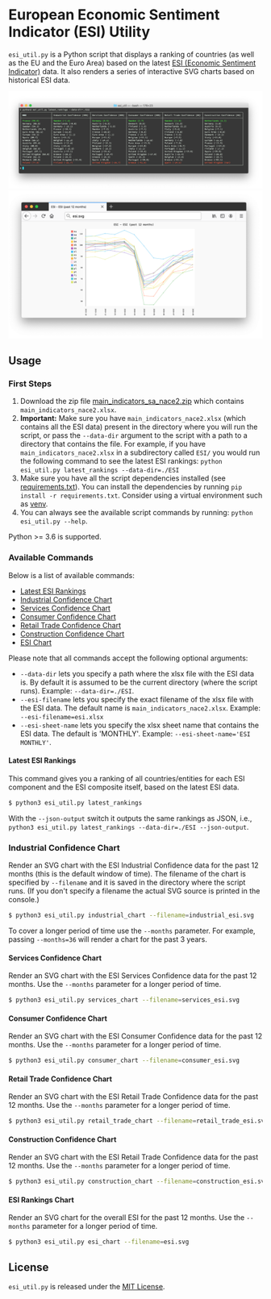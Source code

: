 # European Economic Sentiment Indicator (ESI) Utility

`esi_util.py` is a Python script that displays a ranking of countries (as well as the EU and the Euro Area) based on the latest [ESI (Economic Sentiment Indicator)](https://ec.europa.eu/eurostat/statistics-explained/index.php/Glossary:Economic_sentiment_indicator_(ESI)) data. It also renders a series of interactive SVG charts based on historical ESI data.

![ESI rankings screenshot](media/rankings.png)
![ESI chart screenshot](media/esi_chart.png)

## Usage

### First Steps 
1. Download the zip file [main\_indicators\_sa\_nace2.zip](https://ec.europa.eu/economy_finance/db_indicators/surveys/documents/series/nace2_ecfin_2009/main_indicators_sa_nace2.zip) which contains `main_indicators_nace2.xlsx`.
2. **Important:** Make sure you have `main_indicators_nace2.xlsx` (which contains all the ESI data) present in the directory where you will run the script, or pass the `--data-dir` argument to the script with a path to a directory that contains the file. For example, if you have `main_indicators_nace2.xlsx` in a subdirectory called `ESI/` you would run the following command to see the latest ESI rankings: `python esi_util.py latest_rankings --data-dir=./ESI`
3. Make sure you have all the script dependencies installed (see [requirements.txt](/requirements.txt)). You can install the dependencies by running `pip install -r requirements.txt`. Consider using a virtual environment such as [venv](https://docs.python.org/3/library/venv.html).
4. You can always see the available script commands by running: `python esi_util.py --help`.

Python >= 3.6 is supported.

### Available Commands

Below is a list of available commands:

- [Latest ESI Rankings](#latest-esi-rankings)
- [Industrial Confidence Chart](#industrial-confidence-chart)
- [Services Confidence Chart](#services-confidence-chart)
- [Consumer Confidence Chart](#consumer-confidence-chart)
- [Retail Trade Confidence Chart](#retail-trade-confidence-chart)
- [Construction Confidence Chart](#construction-confidence-chart)
- [ESI Chart](#esi-chart)

Please note that all commands accept the following optional arguments:

- `--data-dir` lets you specify a path where the xlsx file with the ESI data is. By default it is assumed to be the current directory (where the script runs). Example: `--data-dir=./ESI`.
- `--esi-filename` lets you specify the exact filename of the xlsx file with the ESI data. The default name is `main_indicators_nace2.xlsx`. Example: `--esi-filename=esi.xlsx`
- `--esi-sheet-name` lets you specify the xlsx sheet name that contains the ESI data. The default is 'MONTHLY'. Example: `--esi-sheet-name='ESI MONTHLY'`.

#### Latest ESI Rankings

This command gives you a ranking of all countries/entities for each ESI component and the ESI composite itself, based on the latest ESI data. 

```bash
$ python3 esi_util.py latest_rankings
```

With the `--json-output` switch it outputs the same rankings as JSON, i.e., `python3 esi_util.py latest_rankings --data-dir=./ESI --json-output`.

### Industrial Confidence Chart

Render an SVG chart with the ESI Industrial Confidence data for the past 12 months (this is the default window of time). The filename of the chart is specified by `--filename` and it is saved in the directory where the script runs. (If you don't specify a filename the actual SVG source is printed in the console.)

```bash
$ python3 esi_util.py industrial_chart --filename=industrial_esi.svg
```

To cover a longer period of time use the `--months` parameter. For example, passing `--months=36` will render a chart for the past 3 years.

#### Services Confidence Chart

Render an SVG chart with the ESI Services Confidence data for the past 12 months. Use the `--months` parameter for a longer period of time.

```bash
$ python3 esi_util.py services_chart --filename=services_esi.svg
```

#### Consumer Confidence Chart

Render an SVG chart with the ESI Consumer Confidence data for the past 12 months. Use the `--months` parameter for a longer period of time.

```bash
$ python3 esi_util.py consumer_chart --filename=consumer_esi.svg
```

#### Retail Trade Confidence Chart

Render an SVG chart with the ESI Retail Trade Confidence data for the past 12 months. Use the `--months` parameter for a longer period of time.

```bash
$ python3 esi_util.py retail_trade_chart --filename=retail_trade_esi.svg
```

#### Construction Confidence Chart

Render an SVG chart with the ESI Retail Trade Confidence data for the past 12 months. Use the `--months` parameter for a longer period of time.

```bash
$ python3 esi_util.py construction_chart --filename=construction_esi.svg
```

#### ESI Rankings Chart

Render an SVG chart for the overall ESI for the past 12 months. Use the `--months` parameter for a longer period of time.

```bash
$ python3 esi_util.py esi_chart --filename=esi.svg 
```

## License

`esi_util.py` is released under the [MIT License](LICENSE).
